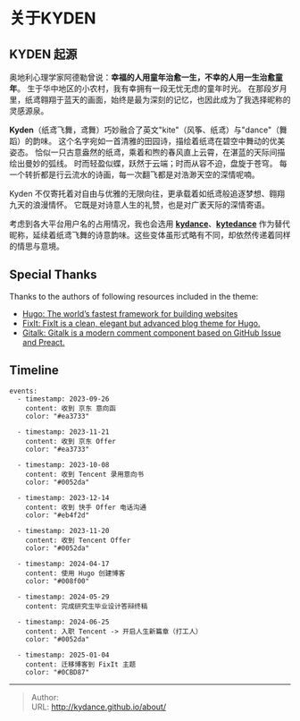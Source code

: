 # 关于KYDEN


<!--more-->

## KYDEN 起源

奥地利心理学家阿德勒曾说：**幸福的人用童年治愈一生，不幸的人用一生治愈童年**。
生于华中地区的小农村，我有幸拥有一段无忧无虑的童年时光。
在那段岁月里，纸鸢翱翔于蓝天的画面，始终是最为深刻的记忆，也因此成为了我选择昵称的灵感源泉。

**Kyden**（纸鸢飞舞，鸢舞）巧妙融合了英文"kite"（风筝、纸鸢）与"dance"（舞蹈）的韵味。
这个名字宛如一首清雅的田园诗，描绘着纸鸢在碧空中舞动的优美姿态。
恰似一只古意盎然的纸鸢，乘着和煦的春风直上云霄，在湛蓝的天际间描绘出曼妙的弧线。
时而轻盈似蝶，跃然于云端；时而从容不迫，盘旋于苍穹。
每一个转折都是行云流水的诗画，每一次翻飞都是对浩渺天空的深情呢喃。

Kyden 不仅寄托着对自由与优雅的无限向往，更承载着如纸鸢般追逐梦想、翱翔九天的浪漫情怀。
它既是对诗意人生的礼赞，也是对广袤天际的深情寄语。

考虑到各大平台用户名的占用情况，我也会选用 **[kydance](https://github.com/kydance)**、**[kytedance](https://x.com/kytedance)** 作为替代昵称，延续着纸鸢飞舞的诗意韵味。这些变体虽形式略有不同，却依然传递着同样的情思与意境。

## Special Thanks

Thanks to the authors of following resources included in the theme:

- [Hugo: The world’s fastest framework for building websites](https://github.com/gohugoio/hugo)
- [FixIt: FixIt is a clean, elegant but advanced blog theme for Hugo.](https://github.com/hugo-fixit/FixIt)
- [Gitalk: Gitalk is a modern comment component based on GitHub Issue and Preact.](https://github.com/gitalk/gitalk)

## Timeline

```timeline
events:
  - timestamp: 2023-09-26
    content: 收到 京东 意向函
    color: "#ea3733"

  - timestamp: 2023-11-21
    content: 收到 京东 Offer
    color: "#ea3733"

  - timestamp: 2023-10-08
    content: 收到 Tencent 录用意向书
    color: "#0052da"

  - timestamp: 2023-12-14
    content: 收到 快手 Offer 电话沟通
    color: "#eb4f2d"

  - timestamp: 2023-11-20
    content: 收到 Tencent Offer
    color: "#0052da"

  - timestamp: 2024-04-17
    content: 使用 Hugo 创建博客
    color: "#008f00"

  - timestamp: 2024-05-29
    content: 完成研究生毕业设计答辩终稿

  - timestamp: 2024-06-25
    content: 入职 Tencent -> 开启人生新篇章（打工人）
    color: "#0052da"

  - timestamp: 2025-01-04
    content: 迁移博客到 FixIt 主题
    color: "#0CBD87"
```


---

> Author: <no value>  
> URL: http://kydance.github.io/about/  

